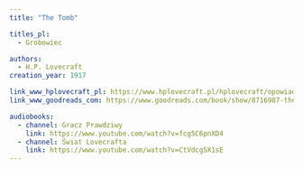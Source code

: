 ```yaml
---
title: "The Tomb"

titles_pl:
  - Grobowiec

authors:
  - H.P. Lovecraft
creation_year: 1917

link_www_hplovecraft_pl: https://www.hplovecraft.pl/hplovecraft/opowiadania-nowele-powiesci/the-tomb/
link_www_goodreads_com: https://www.goodreads.com/book/show/8716987-the-tomb

audiobooks:
  - channel: Gracz Prawdziwy
    link: https://www.youtube.com/watch?v=fcg5C6pnXD4
  - channel: Świat Lovecrafta
    link: https://www.youtube.com/watch?v=CtVdcg5X1sE
---
```


